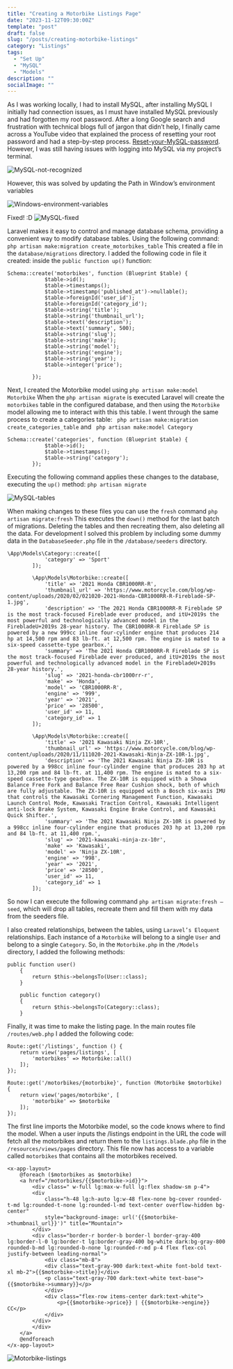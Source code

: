```yaml
---
title: "Creating a Motorbike Listings Page"
date: "2023-11-12T09:30:00Z"
template: "post"
draft: false
slug: "/posts/creating-motorbike-listings"
category: "Listings"
tags:
  - "Set Up"
  - "MySQL"
  - "Models"
description: ""
socialImage: ""
---
```


As I was working locally, I had to install MySQL, after installing MySQL I initially had connection issues, as I must have installed MySQL previously and had forgotten my root password.  After a long Google search and frustration with technical blogs full of jargon that didn’t help, I finally came across a YouTube video that explained the process of resetting your root password and had a step-by-step process.  [Reset-your-MySQL-password]( https://www.youtube.com/watch?v=rr_hDJLFvQE).
However, I was still having issues with logging into MySQL via my project’s terminal.

![MySQL-not-recognized](./media/mysql-not-recognized.png)

However, this was solved by updating the Path in Window’s environment variables

![Windows-environment-variables](./media/environment-variables.png)

Fixed! :D
![MySQL-fixed](./media/mysql-logged-in.png)

Laravel makes it easy to control and manage database schema, providing a convenient way to modify database tables. Using the following command:
```php artisan make:migration create_motorbikes_table```
This created a file in the ```database/migrations``` directory.
I added the following code in file it created: inside the `public function up()` function:
```
Schema::create('motorbikes', function (Blueprint $table) {
            $table->id();
            $table->timestamps();
            $table->timestamp('published_at')->nullable();
            $table->foreignId('user_id');
            $table->foreignId('category_id');
            $table->string('title');
            $table->string('thumbnail_url');
            $table->text('description');
            $table->text('summary', 500);
            $table->string('slug');
            $table->string('make');
            $table->string('model');
            $table->string('engine');
            $table->string('year');
            $table->integer('price');

        });
```
Next, I created the Motorbike model using `php artisan make:model Motorbike`
When the ```php artisan migrate``` is executed Laravel will create the `motorbikes` table in the configured database, and then using the `Motorbike` model allowing me to interact with this this table.
I went through the same process to create a categories table: ` php artisan make:migration create_categories_table` and ` php artisan make:model Category`
```
Schema::create('categories', function (Blueprint $table) {
            $table->id();
            $table->timestamps();
            $table->string('category');
        });
```

Executing the following command applies these changes to the database, executing the `up()` method:
```php artisan migrate```

![MySQL-tables](./media/mysql-tables.png)

When making changes to these files you can use the `fresh` command `php artisan migrate:fresh`
This executes the `down()` method for the last batch of migrations. Deleting the tables and then recreating them, also deleting all the data. For development I solved this problem by including some dummy data in the `DatabaseSeeder.php` file in the `/database/seeders` directory.
```
\App\Models\Category::create([
            'category' => 'Sport'
        ]);

        \App\Models\Motorbike::create([
            'title' => '2021 Honda CBR1000RR-R',
            'thumbnail_url' => 'https://www.motorcycle.com/blog/wp-content/uploads/2020/02/021020-2021-Honda-CBR1000RR-R-Fireblade-SP-1.jpg',
            'description' => 'The 2021 Honda CBR1000RR-R Fireblade SP is the most track-focused Fireblade ever produced, and itU+2019s the most powerful and technologically advanced model in the FirebladeU+2019s 28-year history. The CBR1000RR-R Fireblade SP is powered by a new 999cc inline four-cylinder engine that produces 214 hp at 14,500 rpm and 83 lb-ft. at 12,500 rpm. The engine is mated to a six-speed cassette-type gearbox.',
            'summary' => 'The 2021 Honda CBR1000RR-R Fireblade SP is the most track-focused Fireblade ever produced, and itU+2019s the most powerful and technologically advanced model in the FirebladeU+2019s 28-year history.',
            'slug' => '2021-honda-cbr1000rr-r',
            'make' => 'Honda',
            'model' => 'CBR1000RR-R',
            'engine' => '999',
            'year' => '2021',
            'price' => '28500',
            'user_id' => 11,
            'category_id' => 1
        ]);

        \App\Models\Motorbike::create([
            'title' => '2021 Kawasaki Ninja ZX-10R',
            'thumbnail_url' => 'https://www.motorcycle.com/blog/wp-content/uploads/2020/11/111020-2021-Kawasaki-Ninja-ZX-10R-1.jpg',
            'description' => 'The 2021 Kawasaki Ninja ZX-10R is powered by a 998cc inline four-cylinder engine that produces 203 hp at 13,200 rpm and 84 lb-ft. at 11,400 rpm. The engine is mated to a six-speed cassette-type gearbox. The ZX-10R is equipped with a Showa Balance Free Fork and Balance Free Rear Cushion shock, both of which are fully adjustable. The ZX-10R is equipped with a Bosch six-axis IMU that controls the Kawasaki Cornering Management Function, Kawasaki Launch Control Mode, Kawasaki Traction Control, Kawasaki Intelligent anti-lock Brake System, Kawasaki Engine Brake Control, and Kawasaki Quick Shifter.',
            'summary' => 'The 2021 Kawasaki Ninja ZX-10R is powered by a 998cc inline four-cylinder engine that produces 203 hp at 13,200 rpm and 84 lb-ft. at 11,400 rpm.',
            'slug' => '2021-kawasaki-ninja-zx-10r',
            'make' => 'Kawasaki',
            'model' => 'Ninja ZX-10R',
            'engine' => '998',
            'year' => '2021',
            'price' => '28500',
            'user_id' => 11,
            'category_id' => 1
        ]);
```
So now I can execute the following command `php artisan migrate:fresh –seed`, which will drop all tables, recreate them and fill them with my data from the seeders file.


I also created relationships, between the tables, using `Laravel’s Eloquent` relationships.
Each instance of a `Motorbike` will belong to a single `User` and belong to a single `Category`.  So, in the `Motorbike.php` in the `/Models` directory, I added the following methods:
```
public function user()
    {
        return $this->belongsTo(User::class);
    }

    public function category()
    {
        return $this->belongsTo(Category::class);
    }
```

Finally, it was time to make the listing page.
In the main routes file `/routes/web.php` I added the following code:
```
Route::get('/listings', function () {
    return view('pages/listings', [
        'motorbikes' => Motorbike::all()
    ]);
});

Route::get('/motorbikes/{motorbike}', function (Motorbike $motorbike) {
    return view('pages/motorbike', [
        'motorbike' => $motorbike
    ]);
});
```

The first line imports the Motorbike model, so the code knows where to find the model.
When a user inputs the /listings endpoint in the URL the code will fetch all the motorbikes and return them to the `listings.blade.php` file in the `/resources/views/pages` directory.
This file now has access to a variable called `motorbikes` that contains all the motorbikes received.
```
<x-app-layout>
    @foreach ($motorbikes as $motorbike)
    <a href="/motorbikes/{{$motorbike->id}}">
        <div class=" w-full lg:max-w-full lg:flex shadow-sm p-4">
        <div
            class="h-48 lg:h-auto lg:w-48 flex-none bg-cover rounded-t-md lg:rounded-t-none lg:rounded-l-md text-center overflow-hidden bg-center"
            style="background-image: url('{{$motorbike->thumbnail_url}}')" title="Mountain">
        </div>
        <div class="border-r border-b border-l border-gray-400 lg:border-l-0 lg:border-t lg:border-gray-400 bg-white dark:bg-gray-800 rounded-b-md lg:rounded-b-none lg:rounded-r-md p-4 flex flex-col justify-between leading-normal">
            <div class="mb-8">
            <div class="text-gray-900 dark:text-white font-bold text-xl mb-2">{{$motorbike->title}}</div>
            <p class="text-gray-700 dark:text-white text-base">{{$motorbike->summary}}</p>
            </div>
            <div class="flex-row items-center dark:text-white">
                <p>{{$motorbike->price}} | {{$motorbike->engine}} CC</p>
            </div>
        </div>
        </div>
    </a>
    @endforeach
</x-app-layout>
```

![Motorbike-listings](./media/listings.png)
